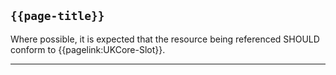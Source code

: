 ## <code>{{page-title}}</code>

Where possible, it is expected that the resource being referenced SHOULD conform to {{pagelink:UKCore-Slot}}.

---
